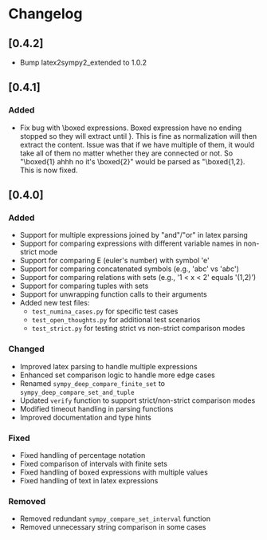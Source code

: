 # Changelog
## [0.4.2]
- Bump latex2sympy2_extended to 1.0.2

## [0.4.1]

### Added
- Fix bug with \boxed expressions. Boxed expression have no ending stopped so they will extract until }. This is fine as normalization will then extract the content. Issue was that if we have multiple of them, it would take all of them no matter whether they are connected or not. So "\boxed{1} ahhh no it's \boxed{2}" would be parsed as "\boxed{1,2}. This is now fixed.

## [0.4.0]

### Added
- Support for multiple expressions joined by "and"/"or" in latex parsing
- Support for comparing expressions with different variable names in non-strict mode
- Support for comparing E (euler's number) with symbol 'e'
- Support for comparing concatenated symbols (e.g., 'abc' vs 'a*b*c')
- Support for comparing relations with sets (e.g., '1 < x < 2' equals '(1,2)')
- Support for comparing tuples with sets
- Support for unwrapping function calls to their arguments
- Added new test files:
  - `test_numina_cases.py` for specific test cases
  - `test_open_thoughts.py` for additional test scenarios
  - `test_strict.py` for testing strict vs non-strict comparison modes

### Changed
- Improved latex parsing to handle multiple expressions
- Enhanced set comparison logic to handle more edge cases
- Renamed `sympy_deep_compare_finite_set` to `sympy_deep_compare_set_and_tuple`
- Updated `verify` function to support strict/non-strict comparison modes
- Modified timeout handling in parsing functions
- Improved documentation and type hints

### Fixed
- Fixed handling of percentage notation
- Fixed comparison of intervals with finite sets
- Fixed handling of boxed expressions with multiple values
- Fixed handling of text in latex expressions

### Removed
- Removed redundant `sympy_compare_set_interval` function
- Removed unnecessary string comparison in some cases 